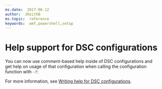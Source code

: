 ```yaml
---
ms.date:  2017-06-12
author:  JKeithB
ms.topic:  reference
keywords:  wmf,powershell,setup
---
```


# Help support for DSC configurations

You can now use comment-based help inside of DSC configurations and get help on usage of that configuration when calling the configuration function with `-?`:  

For more information, see [Writing help for DSC configurations](https://msdn.microsoft.com/powershell/dsc/confighelp).

